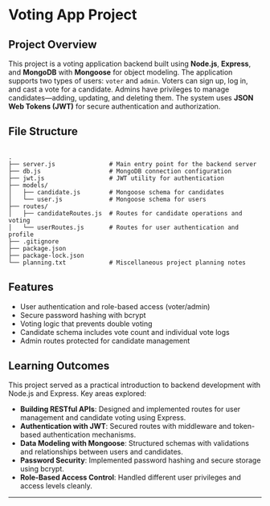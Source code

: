 
# Voting App Project

## Project Overview

This project is a voting application backend built using **Node.js**, **Express**, and **MongoDB** with **Mongoose** for object modeling. The application supports two types of users: `voter` and `admin`. Voters can sign up, log in, and cast a vote for a candidate. Admins have privileges to manage candidates—adding, updating, and deleting them. The system uses **JSON Web Tokens (JWT)** for secure authentication and authorization.

## File Structure

```

.
├── server.js               # Main entry point for the backend server
├── db.js                   # MongoDB connection configuration
├── jwt.js                  # JWT utility for authentication
├── models/
│   ├── candidate.js        # Mongoose schema for candidates
│   └── user.js             # Mongoose schema for users
├── routes/
│   ├── candidateRoutes.js  # Routes for candidate operations and voting
│   └── userRoutes.js       # Routes for user authentication and profile
├── .gitignore
├── package.json
├── package-lock.json
└── planning.txt            # Miscellaneous project planning notes

```

## Features

- User authentication and role-based access (voter/admin)
- Secure password hashing with bcrypt
- Voting logic that prevents double voting
- Candidate schema includes vote count and individual vote logs
- Admin routes protected for candidate management



## Learning Outcomes

This project served as a practical introduction to backend development with Node.js and Express. Key areas explored:

- **Building RESTful APIs**: Designed and implemented routes for user management and candidate voting using Express.
- **Authentication with JWT**: Secured routes with middleware and token-based authentication mechanisms.
- **Data Modeling with Mongoose**: Structured schemas with validations and relationships between users and candidates.
- **Password Security**: Implemented password hashing and secure storage using bcrypt.
- **Role-Based Access Control**: Handled different user privileges and access levels cleanly.



---

